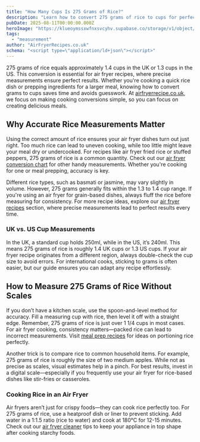 ```yaml
---
title: "How Many Cups Is 275 Grams of Rice?"
description: "Learn how to convert 275 grams of rice to cups for perfect air fryer meals. Get accurate measurements and cooking tips in seconds!"
pubDate: 2025-08-11T00:00:00.000Z
heroImage: "https://klueoymssxwfnxsvcyhv.supabase.co/storage/v1/object/public/md/how-many-cups-is-275-grams-of-rice-b21ae306.png"
tags:
  - "measurement"
author: "AirFryerRecipes.co.uk"
schema: "<script type=\"application/ld+json\"></script>"
---
```


<p>275 grams of rice equals approximately 1.4 cups in the UK or 1.3 cups in the US. This conversion is essential for air fryer recipes, where precise measurements ensure perfect results. Whether you're cooking a quick rice dish or prepping ingredients for a larger meal, knowing how to convert grams to cups saves time and avoids guesswork. At <a href=https://www.airfryerrecipe.co.uk>airfryerrecipe.co.uk</a>, we focus on making cooking conversions simple, so you can focus on creating delicious meals.</p>  

<h2>Why Accurate Rice Measurements Matter</h2>  
<p>Using the correct amount of rice ensures your air fryer dishes turn out just right. Too much rice can lead to uneven cooking, while too little might leave your meal dry or undercooked. For recipes like air fryer fried rice or stuffed peppers, 275 grams of rice is a common quantity. Check out our <a href=https://www.airfryerrecipe.co.uk/air-fryer-conversion-chart>air fryer conversion chart</a> for other handy measurements. Whether you're cooking for one or meal prepping, accuracy is key.</p>  

<p>Different rice types, such as basmati or jasmine, may vary slightly in volume. However, 275 grams generally fits within the 1.3 to 1.4 cup range. If you're using an air fryer for grain-based dishes, always fluff the rice before measuring for consistency. For more recipe ideas, explore our <a href=https://www.airfryerrecipe.co.uk/recipes>air fryer recipes</a> section, where precise measurements lead to perfect results every time.</p>  

<h3>UK vs. US Cup Measurements</h3>  
<p>In the UK, a standard cup holds 250ml, while in the US, it’s 240ml. This means 275 grams of rice is roughly 1.4 UK cups or 1.3 US cups. If your air fryer recipe originates from a different region, always double-check the cup size to avoid errors. For international cooks, sticking to grams is often easier, but our guide ensures you can adapt any recipe effortlessly.</p>  

<h2>How to Measure 275 Grams of Rice Without Scales</h2>  
<p>If you don’t have a kitchen scale, use the spoon-and-level method for accuracy. Fill a measuring cup with rice, then level it off with a straight edge. Remember, 275 grams of rice is just over 1 1/4 cups in most cases. For air fryer cooking, consistency matters—packed rice can lead to incorrect measurements. Visit <a href=https://www.airfryerrecipe.co.uk/recipe-category/meal-prep>meal prep recipes</a> for ideas on portioning rice perfectly.</p>  

<p>Another trick is to compare rice to common household items. For example, 275 grams of rice is roughly the size of two medium apples. While not as precise as scales, visual estimates help in a pinch. For best results, invest in a digital scale—especially if you frequently use your air fryer for rice-based dishes like stir-fries or casseroles.</p>  

<h3>Cooking Rice in an Air Fryer</h3>  
<p>Air fryers aren’t just for crispy foods—they can cook rice perfectly too. For 275 grams of rice, use a heatproof dish or liner to prevent sticking. Add water in a 1:1.5 ratio (rice to water) and cook at 180°C for 12-15 minutes. Check out our <a href=https://www.airfryerrecipe.co.uk/air-fryer-cleaner>air fryer cleaner</a> tips to keep your appliance in top shape after cooking starchy foods.</p>